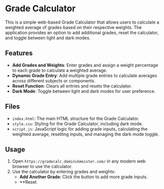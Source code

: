 # Grade Calculator

This is a simple web-based Grade Calculator that allows users to calculate a weighted average of grades based on their respective weights. The application provides an option to add additional grades, reset the calculator, and toggle between light and dark modes.

## Features

- **Add Grades and Weights**: Enter grades and assign a weight percentage to each grade to calculate a weighted average.
- **Dynamic Grade Entry**: Add multiple grade entries to calculate averages across different subjects or components.
- **Reset Function**: Clears all entries and resets the calculator.
- **Dark Mode**: Toggle between light and dark modes for user preference.

## Files

- `index.html`: The main HTML structure for the Grade Calculator.
- `style.css`: Styling for the Grade Calculator, including dark mode.
- `script.js`: JavaScript logic for adding grade inputs, calculating the weighted average, resetting inputs, and managing the dark mode toggle.

## Usage

1. Open `https://gradecalc.dominikmeister.com/` in any modern web browser to use the calculator.
2. Use the calculator by entering grades and weights:
   - **Add Another Grade**: Click the button to add more grade inputs.
   - **Reset
